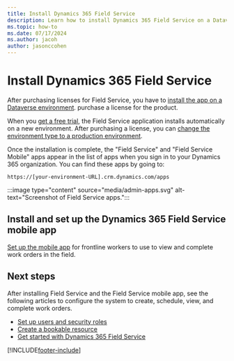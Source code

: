 ```yaml
---
title: Install Dynamics 365 Field Service
description: Learn how to install Dynamics 365 Field Service on a Dataverse environment.
ms.topic: how-to
ms.date: 07/17/2024
ms.author: jacoh
author: jasonccohen
---
```


# Install Dynamics 365 Field Service

After purchasing licenses for Field Service, you have to [install the app on a Dataverse environment](/power-platform/admin/manage-apps#install-an-app). purchase a license for the product.

When you [get a free trial](trial-signup.md), the Field Service application installs automatically on a new environment. After purchasing a license, you can [change the environment type to a production environment](/power-platform/admin/switch-environment).

Once the installation is complete, the "Field Service" and "Field Service Mobile" apps appear in the list of apps when you sign in to your Dynamics 365 organization. You can find these apps by going to:

```https://[your-environment-URL].crm.dynamics.com/apps```

:::image type="content" source="media/admin-apps.svg" alt-text="Screenshot of Field Service apps.":::

## Install and set up the Dynamics 365 Field Service mobile app

[Set up the mobile app](mobile-power-app-get-started.md) for frontline workers to use to view and complete work orders in the field.

## Next steps

After installing Field Service and the Field Service mobile app, see the following articles to configure the system to create, schedule, view, and complete work orders.

- [Set up users and security roles](users-licenses-permissions.md)
- [Create a bookable resource](set-up-bookable-resources.md)
- [Get started with Dynamics 365 Field Service](field-service-get-started.md)

[!INCLUDE[footer-include](../includes/footer-banner.md)]

